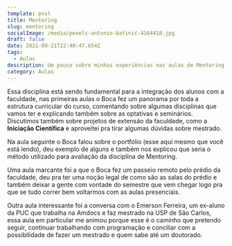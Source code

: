```yaml
---
template: post
title: Mentoring
slug: mentoring
socialImage: /media/pexels-antonio-batinić-4164418.jpg
draft: false
date: 2021-09-21T22:40:47.654Z
tags:
  - Aulas
description: Um pouco sobre minhas experiências nas aulas de Mentoring
category: Aulas
---
```


Essa disciplina está sendo fundamental para a integração dos alunos com a faculdade, nas primeiras aulas o Boca fez um panorama por toda a estrutura curricular do curso, comentando sobre algumas disciplinas que vamos ter e explicando também sobre as optativas e seminários. Discutimos também sobre projetos de extensão da faculdade, como a **Iniciação Científica** e aproveitei pra tirar algumas dúvidas sobre mestrado.

Na aula seguinte o Boca falou sobre o portfólio (esse aqui mesmo que você está lendo), deu exemplo de alguns e também nos explicou que seria o método utilizado para avaliação da disciplina de Mentoring.

Uma aula marcante foi a que o Boca fez um passeio remoto pelo prédio da faculdade, deu pra ter uma noção legal de como são as salas do prédio e também deixar a gente com vontade do semestre que vem chegar logo pra que se tudo correr bem voltarmos com as aulas presenciais.

Outra aula interessante foi a conversa com o Emerson Ferreira, um ex-aluno da PUC que trabalha na Amdocs e faz mestrado na USP de São Carlos, essa aula em particular me animou porque esse é o caminho que pretendo seguir, continuar trabalhando com programação e conciliar com a possibilidade de fazer um mestrado e quem sabe até um doutorado.

